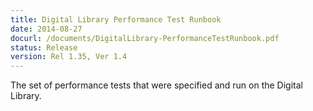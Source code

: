 ```yaml
---
title: Digital Library Performance Test Runbook
date: 2014-08-27
docurl: /documents/DigitalLibrary-PerformanceTestRunbook.pdf
status: Release
version: Rel 1.35, Ver 1.4
---
```

The set of performance tests that were specified and run on the Digital Library.
